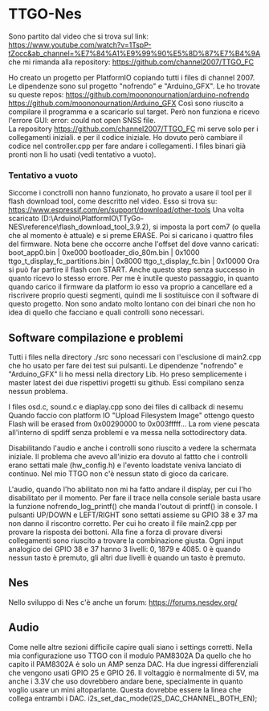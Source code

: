 # TTGO-Nes
Sono partito dal video che si trova sul link:
https://www.youtube.com/watch?v=1TspP-tZocc&ab_channel=%E7%84%A1%E9%99%90%E5%8D%87%E7%B4%9A
che mi rimanda alla repository:
https://github.com/channel2007/TTGO_FC 

Ho creato un progetto per PlatformIO copiando tutti i files di channel 2007.
Le dipendenze sono sul progetto "nofrendo" e "Arduino_GFX". Le ho trovate su queste repos:
https://github.com/moononournation/arduino-nofrendo
https://github.com/moononournation/Arduino_GFX
Così sono riuscito a compilare il programma e a scaricarlo sul target. Però non funziona 
e ricevo l'errore GUI: error: could not open SNSS file.   
La repository https://github.com/channel2007/TTGO_FC mi serve solo per i collegamenti iniziali.
e per il codice iniziale. Ho dovuto però cambiare il codice nel controller.cpp per fare andare i collegamenti.
I files binari già pronti non li ho usati (vedi tentativo a vuoto).

### Tentativo a vuoto
Siccome i conctrolli non hanno funzionato, 
ho provato a usare il tool per il flash download tool, come descritto nel video. Esso si trova su:
https://www.espressif.com/en/support/download/other-tools
Una volta scaricato (D:\Arduino\PlatformIO\TTyGo-NES\reference\flash_download_tool_3.9.2), 
si imposta la port com7 (o quella che al momento è attuale) e si preme ERASE.
Poi si caricano i quattro files del firmware. Nota bene che occorre anche l'offset del dove vanno caricati:
boot_app0.bin                    | 0xe000
bootloader_dio_80m.bin           | 0x1000
ttgo_t_display_fc_partitions.bin | 0x8000
ttgo_t_display_fc.bin            | 0x10000
Ora si può far partire il flash con START.
Anche questo step senza successo in quanto ricevo lo stesso errore. Per me è inutile questo passaggio,
in quanto quando carico il firmware da platform io esso va proprio a cancellare ed a riscrivere
proprio questi segmenti, quindi me li sostituisce con il software di questo progetto.
Non sono andato molto lontano con dei binari che non ho idea di quello che facciano e quali controlli 
sono necessari.

## Software compilazione e problemi
Tutti i files nella directory ./src sono necessari con l'esclusione di main2.cpp che ho usato 
per fare dei test sui pulsanti.
Le dipendenze "nofrendo" e "Arduino_GFX" li ho messi nella directory Lib. Ho preso semplicemente 
i master latest dei due rispettivi progetti su github. Essi compilano senza nessun problema.

I files  osd.c, sound.c e diaplay.cpp sono dei files di callback di nesemu 
Quando faccio con platform IO  "Upload Filesystem Image" ottengo questo
Flash will be erased from 0x00290000 to 0x003fffff...
La rom viene pescata all'interno di spdiff senza problemi e va messa nella sottodirectory data. 

Disabilitando l'audio e anche i controlli sono riuscito a vedere la schermata iniziale.
Il problema che avevo all'inizio era dovuto al fattto che i controlli erano settati male (hw_config.h)
e l'evento loadstate veniva lanciato di continuo. Nel mio TTGO non c'è nessun stato di gioco da caricare.

L'audio, quando l'ho abilitato non mi ha fatto andare il display, per cui l'ho disabilitato per il momento.
Per fare il trace nella console seriale basta usare la funzione nofrendo_log_printf() che manda 
l'outout di printf() in console.
I pulsanti UP/DOWN e LEFT/RIGHT sono settati assieme su GPIO 38 e 37 ma non danno il riscontro corretto.
Per cui ho creato il file main2.cpp per provare la risposta dei bottoni. Alla fine a forza di provare 
diversi collegamenti sono riuscito a trovare la combinazione giusta. Ogni input analogico dei GPIO 38 e 37
hanno 3 livelli: 0, 1879 e 4085. 0 è quando nessun tasto è premuto, gli altri due livelli è quando 
un tasto è premuto.


## Nes
Nello sviluppo di Nes c'è anche un forum: https://forums.nesdev.org/

## Audio
Come nelle altre sezioni difficile capire quali siano i settings corretti.
Nella mia configurazione uso TTGO con il modulo PAM8302A
Da quello che ho capito il PAM8302A è solo un AMP senza DAC. Ha due ingressi differenziali
che vengono usati GPIO 25 e GPIO 26. Il voltaggio è normalmente di 5V, ma anche i 3.3V che uso
dovrebbero andare bene, specialmente in quanto voglio usare un mini altoparlante.
Questa dovrebbe essere la linea che collega entrambi i DAC.
i2s_set_dac_mode(I2S_DAC_CHANNEL_BOTH_EN);

